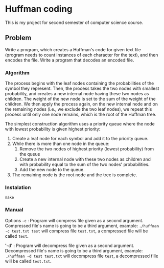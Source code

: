 # Huffman coding
This is my project for second semester of computer science course.

## Problem
Write a program, which creates a Huffman's code for given text file (program needs to count instances of each character for the text), and then encodes the file. Write a program that decodes an encoded file.

### Algorithm
The process begins with the leaf nodes containing the probabilities of the symbol they represent. Then, the process takes the two nodes with smallest probability, and creates a new internal node having these two nodes as children. The weight of the new node is set to the sum of the weight of the children. We then apply the process again, on the new internal node and on the remaining nodes (i.e., we exclude the two leaf nodes), we repeat this process until only one node remains, which is the root of the Huffman tree.

The simplest construction algorithm uses a priority queue where the node with lowest probability is given highest priority:

1. Create a leaf node for each symbol and add it to the priority queue.
1. While there is more than one node in the queue:
	1. Remove the two nodes of highest priority (lowest probability) from the queue
	1. Create a new internal node with these two nodes as children and with probability equal to the sum of the two nodes' probabilities.
	1. Add the new node to the queue.
1. The remaining node is the root node and the tree is complete.

### Instalation
`make`

### Manual
Options
`-c` : Program will compress file given as a second argument. Compressed file's name is going to be a third argument, example:
`./huffman -c test.txt test` will compress file `test.txt`, a compressed file will be called `test`.

'-d' : Program will decompress file given as a second argument. Decompressed file's name is going to be a third argument, example:
`./huffman -d test test.txt` will decompress file `test`, a decompressed fille will be called `test.txt`.
